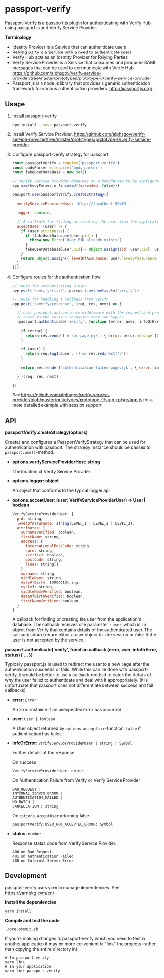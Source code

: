 passport-verify
===============

Passport-Verify is a passport.js plugin for authenticating with Verify Hub using passport.js and Verify Service Provider.

__Terminology__
 * Identity Provider is a Service that can authenticate users
 * Relying party is a Service with a need to authenticate users
 * Verify Hub acts as an Identity Provider for Relying Parties
 * Verify Service Provider is a Service that consumes and produces SAML messages that can be used to communicate with Verify Hub https://github.com/alphagov/verify-service-provider/tree/master/prototypes/prototype-0/verify-service-provider
 * Passport.js is a node js library that provides a generic authentication framework for various authentication providers. http://passportjs.org/

Usage
-----

1. Install passport-verify
   ```bash
   npm install --save passport-verify
   ```

1. Install Verify Service Provider. https://github.com/alphagov/verify-service-provider/tree/master/prototypes/prototype-0/verify-service-provider

1. Configure passport-verify strategy for passport
   ```javascript
   const passportVerify = require('passport-verify')
   const bodyParser = require('body-parser')
   const fakeUserDataBase = new Set()

   // verify Service Provider dependes on a bodyParser to be configured as a middleware
   app.use(bodyParser.urlencoded({extended: false}))

   passport.use(passportVerify.createStrategy({
 
     verifyServiceProviderHost: 'http://localhost:50400',
 
     logger: console,
 
     // A callback for finding or creating the user from the application's database. See below for further definition.
     acceptUser: (user) => {
       if (user.attributes) {
         if (fakeUserDatabase[user.pid]) {
           throw new Error('User PID already exists')
         }
         fakeUserDatabase[user.pid] = Object.assign({id: user.pid}, user.attributes)
       }
       return Object.assign({ levelOfAssurence: user.levelOfAssurance }, fakeUserDatabase[user.pid])
     }
   }))
   ```

1. Configure routes for the authentication flow
   ```javascript
   // route for authenticating a user
   app.post('/verify/start', passport.authenticate('verify'))

   // route for handling a callback from verify
   app.post('/verify/response', (req, res, next) => {

     // call passport.authenticate-middleware with the request and provide a callback function that can
     // react to the various responses that can happen
     (passport.authenticate('verify', function (error, user, infoOrError, status) {
 
       if (error) {
         return res.render('error-page.njk', { error: error.message })
       }
 
       if (user) {
         return req.logIn(user, () => res.redirect('/'))
       }
 
       return res.render('authentication-failed-page.njk', { error: infoOrError })
 
     }))(req, res, next)

   })
   ```

   See https://github.com/alphagov/verify-service-provider/blob/master/prototypes/prototype-0/stub-rp/src/app.ts for
   a more detailed example with session support.

API
---

__passportVerify.createStrategy(options)__

Creates and configures a PassportVerifyStrategy that can be used for authentication with passport. The strategy instance should be passed to
`passport.use()`-method.

 * __options.verifyServiceProviderHost: string__

   The location of Verify Service Provider

 * __options.logger: object__

   An object that conforms to the typical logger api

 * __options.acceptUser: (user: VerifyServiceProviderUser) => User | boolean__

   ```javascript
   VerifyServiceProviderUser: {
     pid: string,
     levelOfAssurance: string(LEVEL_1 | LEVEL_2 | LEVEL_3),
     attributes: {
       surnameVerified: boolean,
       firstName: string,
       address: {
         internationalPostCode: string
         uprn: string,
         verified: boolean,
         postCode: string,
         lines: string[]
       },
       surname: string,
       middleName: string,
       dateOfBirth: ISO8601String,
       cycle3: string,
       middleNameVerified: boolean,
       dateOfBirthVerified: boolean,
       firstNameVerified: boolean 
     }   
   }
   ```

   A callback for finding or creating the user from the application's database. 
   The callback receives one parameter - `user`, which is an object from Verify that contains details of the authenticated user.
   The callback should return either a user object for the session or false if the user is not accepted by the service.

__passport.authenticate('verify', function callback (error, user, infoOrError, status) { ... })__

Typically passport.js is used to redirect the user to a new page after the authentication succeeds or fails.
While this can be done with passport-verify, it would be better to use a callback-method to catch the details of
why the user failed to authenticate and deal with it approppriately. (it is unfortunate that passport does not differentiate
between success and fail callbacks)

 * __error:__ `Error`

   An Error instance if an unexpected error has occurred

 * __user:__ `User | boolean`

   A User object returned by `options.acceptUser`-function. `false` if authentication has failed.

 * __infoOrError__: `VerifyServiceProviderUser | string | Symbol`

   Further details of the response.

   On success
   ```
   VerifyServiceProviderUser: object
   ```

   On Authentication Failure from Verify or Verify Service Provider
   ```
   BAD_REQUEST | 
   INTERNAL_SERVER_ERROR | 
   AUTHENTICATION_FAILED | 
   NO_MATCH | 
   CANCELLATION : string
   ```

   On `options.acceptUser` returning false

   ```
   passportVerify.USER_NOT_ACCEPTED_ERROR: Symbol
   ```

 * __status:__ `number`

   Response status code from Verify Service Provider.

   ```
   400 on Bad Request
   401 on Authentication Failed
   500 on Internal Server Error
   ```



Development
-----------

passport-verify uses `yarn` to manage dependencies. See https://yarnpkg.com/en/

__Install the dependencies__
```
yarn install
```

__Compile and test the code__
```
./pre-commit.sh
```

If you're making changes to passport-verify which you need to test in another application
it may be more convenient to "link" the projects (rather than copying the entire directory in).

```
# In passport-verify
yarn link
# In your application
yarn link passport-verify
```

